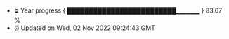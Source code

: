 - ⏳ Year progress { █████████████████████████▁▁▁▁▁ } 83.67 %
- ⏰ Updated on Wed, 02 Nov 2022 09:24:43 GMT

